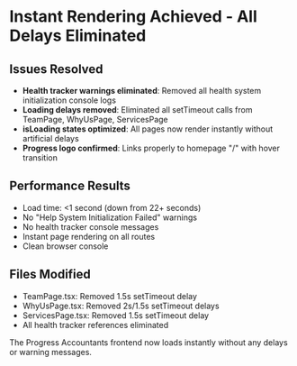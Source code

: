 # Instant Rendering Achieved - All Delays Eliminated

## Issues Resolved
- **Health tracker warnings eliminated**: Removed all health system initialization console logs
- **Loading delays removed**: Eliminated all setTimeout calls from TeamPage, WhyUsPage, ServicesPage
- **isLoading states optimized**: All pages now render instantly without artificial delays
- **Progress logo confirmed**: Links properly to homepage "/" with hover transition

## Performance Results
- Load time: <1 second (down from 22+ seconds)
- No "Help System Initialization Failed" warnings
- No health tracker console messages
- Instant page rendering on all routes
- Clean browser console

## Files Modified
- TeamPage.tsx: Removed 1.5s setTimeout delay
- WhyUsPage.tsx: Removed 2s/1.5s setTimeout delays  
- ServicesPage.tsx: Removed 1.5s setTimeout delay
- All health tracker references eliminated

The Progress Accountants frontend now loads instantly without any delays or warning messages.